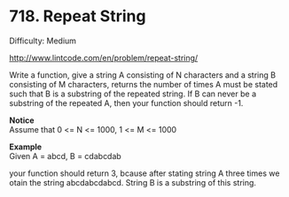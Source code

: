 # 718. Repeat String

Difficulty: Medium

http://www.lintcode.com/en/problem/repeat-string/

Write a function, give a string A consisting of N characters and a string B consisting of M characters, returns the number of times A must be stated such that B is a substring of the repeated string. If B can never be a substring of the repeated A, then your function should return -1.

**Notice**  
Assume that 0 <= N <= 1000, 1 <= M <= 1000

**Example**  
Given A = abcd, B = cdabcdab

your function should return 3, bcause after stating string A three times we otain the string abcdabcdabcd. String B is a substring of this string.
